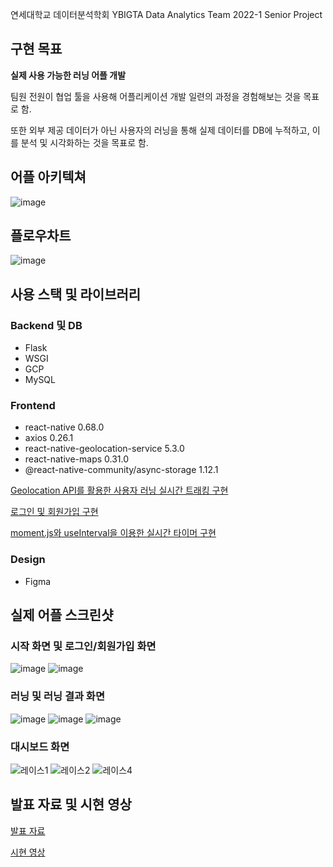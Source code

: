 연세대학교 데이터분석학회 YBIGTA Data Analytics Team 2022-1 Senior Project

## 구현 목표
**실제 사용 가능한 러닝 어플 개발**

팀원 전원이 협업 툴을 사용해 어플리케이션 개발 일련의 과정을 경험해보는 것을 목표로 함.

또한 외부 제공 데이터가 아닌 사용자의 러닝을 통해 실제 데이터를 DB에 누적하고, 이를 분석 및 시각화하는 것을 목표로 함.

## 어플 아키텍쳐
![image](https://user-images.githubusercontent.com/87167786/171552449-a20eb843-16a3-46bc-9c08-4cdba06b8304.png)

## 플로우차트
![image](https://user-images.githubusercontent.com/87167786/171552526-b226cc27-c11d-477b-9258-e3feca273d76.png)

## 사용 스택 및 라이브러리

### Backend 및 DB
- Flask
- WSGI
- GCP
- MySQL

### Frontend
- react-native 0.68.0
- axios 0.26.1
- react-native-geolocation-service 5.3.0
- react-native-maps 0.31.0
- @react-native-community/async-storage 1.12.1

[Geolocation API를 활용한 사용자 러닝 실시간 트래킹 구현](https://velog.io/@eunddodi/ReactNative%EB%A1%9C-%EB%9F%AC%EB%8B%9D-%EC%96%B4%ED%94%8C-%EB%A7%8C%EB%93%A4%EA%B8%B0-Geolocation%EC%9C%BC%EB%A1%9C-%EC%82%AC%EC%9A%A9%EC%9E%90-%EB%9F%AC%EB%8B%9D-%ED%8A%B8%EB%9E%98%ED%82%B9%ED%95%98%EA%B8%B0)

[로그인 및 회원가입 구현](https://velog.io/@eunddodi/ReactNative%EB%A1%9C-%EB%9F%AC%EB%8B%9D%EC%96%B4%ED%94%8C-%EB%A7%8C%EB%93%A4%EA%B8%B0-%EB%82%B4%EB%B9%84%EA%B2%8C%EC%9D%B4%EC%85%98-%EA%B5%AC%EC%A1%B0-%EB%A1%9C%EA%B7%B8%EC%9D%B8-%ED%9A%8C%EC%9B%90%EA%B0%80%EC%9E%85)

[moment.js와 useInterval을 이용한 실시간 타이머 구현](https://velog.io/@eunddodi/ReactNative%EB%A1%9C-%EB%9F%AC%EB%8B%9D%EC%96%B4%ED%94%8C-%EB%A7%8C%EB%93%A4%EA%B8%B0-Geolocation-%EC%82%AC%EC%9A%A9%ED%95%B4-%EC%82%AC%EC%9A%A9%EC%9E%90-%EC%8B%A4%EC%8B%9C%EA%B0%84-%EC%9C%84%EC%B9%98-%EB%B0%9B%EC%95%84%EC%98%A4%EA%B8%B0)

### Design
- Figma

## 실제 어플 스크린샷
### 시작 화면 및 로그인/회원가입 화면
![image](https://user-images.githubusercontent.com/87167786/171554277-fd248d28-a1f2-45c4-8882-ccf5325465a4.png)
![image](https://user-images.githubusercontent.com/87167786/171554293-d10b1a32-2eef-4101-a5b7-bc3e54ad823f.png)

### 러닝 및 러닝 결과 화면
![image](https://user-images.githubusercontent.com/87167786/171554338-0c1f24dc-0249-443a-8acf-9e18fdc26097.png)
![image](https://user-images.githubusercontent.com/87167786/171554360-f1e309b3-448c-4788-8296-67aa9e15292e.png)
![image](https://user-images.githubusercontent.com/87167786/171554381-30df598a-ee5d-4d77-aac4-cc51ce156b20.png)

### 대시보드 화면
![레이스1](https://user-images.githubusercontent.com/80682955/175816639-185101a6-b9f3-48ff-8c03-974d08802995.png)
![레이스2](https://user-images.githubusercontent.com/80682955/175816694-94c88fc5-a4b7-486b-883b-469bd64b4436.png)
![레이스4](https://user-images.githubusercontent.com/80682955/175816644-e10b22ef-4303-4269-8db9-9419fdfd9554.png)


## 발표 자료 및 시현 영상
[발표 자료](https://drive.google.com/file/d/1ZA8QEpDbOD5UcookjM7AadgihEvAYzKh/view?usp=sharing)

[시현 영상](https://drive.google.com/file/d/13x367bsNvs-0xYSrFZS0q3fn2DEbOLnh/view?usp=sharing)

